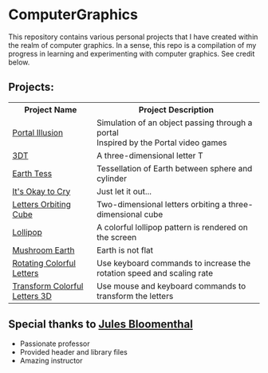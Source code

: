 # ComputerGraphics
This repository contains various personal projects that I have created within the realm of computer graphics. In a sense, this repo is a compilation of my progress in learning and experimenting with computer graphics. See credit below.

## Projects:

<table>
  <tr>
    <th>Project Name</th>
    <th>Project Description</th>
  </tr>
  <tr>
    <td><a href="./Projects/Apps/Source/PortalIllusion">Portal Illusion</a></td>
    <td>
      Simulation of an object passing through a portal 
      <br> 
      Inspired by the Portal video games
    </td>
  </tr>
  <tr>
    <td><a href="./Projects/Apps/Source/3DT">3DT</a></td>
    <td>A three-dimensional letter T</td>
  </tr>
  <tr>
    <td><a href="./Projects/Apps/Source/EarthTess">Earth Tess</a></td>
    <td>Tessellation of Earth between sphere and cylinder</td>
  </tr>
  <tr>
    <td><a href="./Projects/Apps/Source/It'sOkayToCry">It's Okay to Cry</a></td>
    <td>Just let it out...</td>
  </tr>
  <tr>
    <td><a href="./Projects/Apps/Source/LettersOrbitingCube">Letters Orbiting Cube</a></td>
    <td>Two-dimensional letters orbiting a three-dimensional cube</td>
  </tr>
  <tr>
    <td><a href="./Projects/Apps/Source/Lollipop">Lollipop</a></td>
    <td>A colorful lollipop pattern is rendered on the screen</td>
  </tr>
  <tr>
    <td><a href="./Projects/Apps/Source/MushroomEarth">Mushroom Earth</a></td>
    <td>Earth is not flat</td>
  </tr>
  <tr>
    <td><a href="./Projects/Apps/Source/RotatingColorfulLetters">Rotating Colorful Letters</a></td>
    <td>Use keyboard commands to increase the rotation speed and scaling rate</td>
  </tr>
  <tr>
    <td><a href="./Projects/Apps/Source/TransformColorfulLetters3D">Transform Colorful Letters 3D</a></td>
    <td>Use mouse and keyboard commands to transform the letters</td>
  </tr>
</table>

## Special thanks to [Jules Bloomenthal](https://www.bloomenthal.com/)
- Passionate professor
- Provided header and library files
- Amazing instructor
